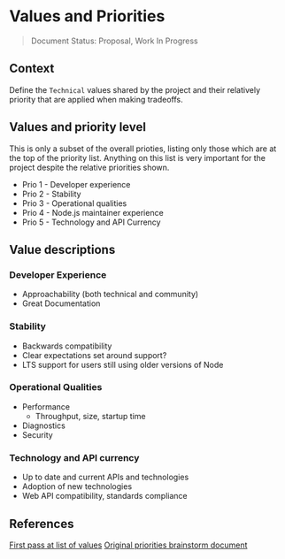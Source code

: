 # Values and Priorities

> Document Status: Proposal, Work In Progress

## Context

Define the `Technical` values shared by the project and their relatively priority
that are applied when making tradeoffs.


## Values and priority level

This is only a subset of the overall prioties, listing only those which are at the
top of the priority list. Anything on this list is very important for the project
despite the relative priorities shown.

- Prio 1 - Developer experience
- Prio 2 - Stability
- Prio 3 - Operational qualities
- Prio 4 - Node.js maintainer experience
- Prio 5 - Technology and API Currency

## Value descriptions

### Developer Experience
  - Approachability (both technical and community)
  - Great Documentation 

### Stability
  - Backwards compatibility
  - Clear expectations set around support?
  - LTS support for users still using older versions of Node 

### Operational Qualities
  - Performance
    - Throughput, size, startup time
  - Diagnostics 
  - Security

### Technology and API currency
  - Up to date and current APIs and technologies
  - Adoption of new technologies
  - Web API compatibility, standards compliance

## References

[First pass at list of values](https://github.com/nodejs/next-10/issues/5)
[Original priorities brainstorm document](https://docs.google.com/document/d/1sbO_zCn9n_JH2zuGtqNAahUhA_mGFA89DdAme8nEdsw)
